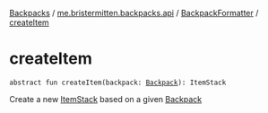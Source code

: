 [Backpacks](../../index.md) / [me.bristermitten.backpacks.api](../index.md) / [BackpackFormatter](index.md) / [createItem](./create-item.md)

# createItem

`abstract fun createItem(backpack: `[`Backpack`](../-backpack/index.md)`): ItemStack`

Create a new [ItemStack](#) based on a given [Backpack](../-backpack/index.md)

